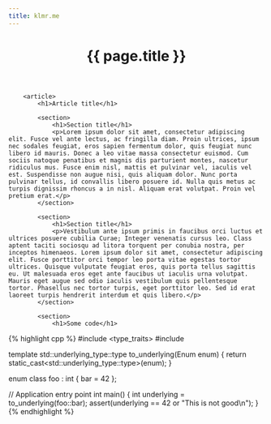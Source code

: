 ```yaml
---
title: klmr.me
---
```

<html>
    <head>
        <title>{{ page.title }}</title>
        <link rel="stylesheet" href="css/main.css"/>
    </head>
    <body>
        <header>
            <h1>{{ page.title }}</h1>
        </header>

        <article>
            <h1>Article title</h1>

            <section>
                <h1>Section title</h1>
                <p>Lorem ipsum dolor sit amet, consectetur adipiscing elit. Fusce vel ante lectus, ac fringilla diam. Proin ultrices, ipsum nec sodales feugiat, eros sapien fermentum dolor, quis feugiat nunc libero id mauris. Donec a leo vitae massa consectetur euismod. Cum sociis natoque penatibus et magnis dis parturient montes, nascetur ridiculus mus. Fusce enim nisl, mattis et pulvinar vel, iaculis vel est. Suspendisse non augue nisi, quis aliquam dolor. Nunc porta pulvinar tellus, id convallis libero posuere id. Nulla quis metus ac turpis dignissim rhoncus a in nisl. Aliquam erat volutpat. Proin vel pretium erat.</p>
            </section>

            <section>
                <h1>Section title</h1>
                <p>Vestibulum ante ipsum primis in faucibus orci luctus et ultrices posuere cubilia Curae; Integer venenatis cursus leo. Class aptent taciti sociosqu ad litora torquent per conubia nostra, per inceptos himenaeos. Lorem ipsum dolor sit amet, consectetur adipiscing elit. Fusce porttitor orci tempor leo porta vitae egestas tortor ultrices. Quisque vulputate feugiat eros, quis porta tellus sagittis eu. Ut malesuada eros eget ante faucibus ut iaculis urna volutpat. Mauris eget augue sed odio iaculis vestibulum quis pellentesque tortor. Phasellus nec tortor turpis, eget porttitor leo. Sed id erat laoreet turpis hendrerit interdum et quis libero.</p>
            </section>

            <section>
                <h1>Some code</h1>
{% highlight cpp %}
#include <type_traits>
#include <cassert>

template <typename Enum>
std::underlying_type<Enum>::type to_underlying(Enum enum) {
    return static_cast<std::underlying_type<Enum>::type>(enum);
}

enum class foo : int { bar = 42 };

// Application entry point
int main() {
    int underlying = to_underlying(foo::bar);
    assert(underlying == 42 or "This is not good\n");
}
{% endhighlight %}
            </section>
        </article>
    </body>
</html>
